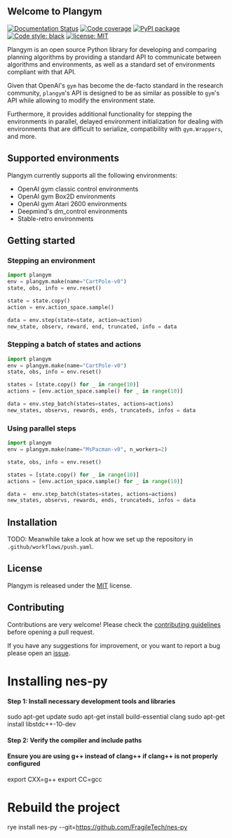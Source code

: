 ## Welcome to Plangym

[![Documentation Status](https://readthedocs.org/projects/plangym/badge/?version=latest)](https://plangym.readthedocs.io/en/latest/?badge=latest)
[![Code coverage](https://codecov.io/github/FragileTech/plangym/coverage.svg)](https://codecov.io/github/FragileTech/plangym)
[![PyPI package](https://badgen.net/pypi/v/plangym)](https://pypi.org/project/plangym/)
[![Code style: black](https://img.shields.io/badge/code%20style-black-000000.svg)](https://github.com/ambv/black)
[![license: MIT](https://img.shields.io/badge/license-MIT-green.svg)](https://opensource.org/licenses/MIT)

Plangym is an open source Python library for developing and comparing planning algorithms by providing a 
standard API to communicate between algorithms and environments, as well as a standard set of environments 
compliant with that API.

Given that OpenAI's `gym` has become the de-facto standard in the research community, `plangym`'s API 
is designed to be as similar as possible to `gym`'s API while allowing to modify the environment state.

Furthermore, it provides additional functionality for stepping the environments in parallel, delayed environment
initialization for dealing with environments that are difficult to serialize, compatibility with `gym.Wrappers`, 
and more.

## Supported environments
Plangym currently supports all the following environments:

* OpenAI gym classic control environments
* OpenAI gym Box2D environments
* OpenAI gym Atari 2600 environments
* Deepmind's dm_control environments
* Stable-retro environments

## Getting started

### Stepping an environment
```python
import plangym
env = plangym.make(name="CartPole-v0")
state, obs, info = env.reset()

state = state.copy()
action = env.action_space.sample()

data = env.step(state=state, action=action)
new_state, observ, reward, end, truncated, info = data
```


### Stepping a batch of states and actions
```python
import plangym
env = plangym.make(name="CartPole-v0")
state, obs, info = env.reset()

states = [state.copy() for _ in range(10)]
actions = [env.action_space.sample() for _ in range(10)]

data = env.step_batch(states=states, actions=actions)
new_states, observs, rewards, ends, truncateds, infos = data
```


### Using parallel steps

```python
import plangym
env = plangym.make(name="MsPacman-v0", n_workers=2)

state, obs, info = env.reset()

states = [state.copy() for _ in range(10)]
actions = [env.action_space.sample() for _ in range(10)]

data =  env.step_batch(states=states, actions=actions)
new_states, observs, rewards, ends, truncateds, infos = data
```

## Installation 
TODO: Meanwhile take a look at how we set up the repository in `.github/workflows/push.yaml`.

## License
Plangym is released under the [MIT](LICENSE) license.

## Contributing

Contributions are very welcome! Please check the [contributing guidelines](CONTRIBUTING.md) before opening a pull request.

If you have any suggestions for improvement, or you want to report a bug please open 
an [issue](https://github.com/FragileTech/plangym/issues).


# Installing nes-py

#### Step 1: Install necessary development tools and libraries
sudo apt-get update
sudo apt-get install build-essential clang
sudo apt-get install libstdc++-10-dev

#### Step 2: Verify the compiler and include paths
#### Ensure you are using g++ instead of clang++ if clang++ is not properly configured
export CXX=g++
export CC=gcc

# Rebuild the project
rye install nes-py --git=https://github.com/FragileTech/nes-py